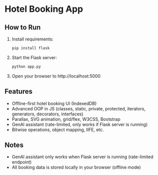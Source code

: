 # Hotel Booking App

## How to Run

1. Install requirements:
   ```bash
   pip install flask
   ```
2. Start the Flask server:
   ```bash
   python app.py
   ```
3. Open your browser to http://localhost:5000

## Features
- Offline-first hotel booking UI (IndexedDB)
- Advanced OOP in JS (classes, static, private, protected, iterators, generators, decorators, interfaces)
- Parallax, SVG animation, grid/flex, W3CSS, Bootstrap
- GenAI assistant (rate-limited, only works if Flask server is running)
- Bitwise operations, object mapping, IIFE, etc.

## Notes
- GenAI assistant only works when Flask server is running (rate-limited endpoint)
- All booking data is stored locally in your browser (offline mode)
